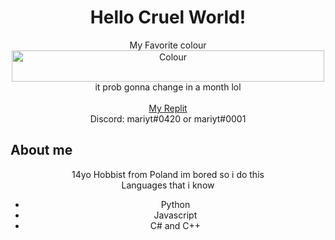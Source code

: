 <h1 align="center">Hello Cruel World!</h1>
 <p align="center">
    My Favorite colour<br/> 
    <img src="https://www.thecolorapi.com/id?format=svg&named=false&hex=fab743" alt="Colour" width="500px" height="50px"></img><br/>
    it prob gonna change in a month lol <br/><br/>
    <a href="https://replit.com/@M2rsho">My Replit</a> <br/>
    Discord: mariyt#0420 or mariyt#0001 <br/>
 </p>
  <h2>About me</h2>
  <div align="center">
  14yo Hobbist from Poland im bored so i do this <br/>
  Languages that i know <br/>
  <ul>
    <li>Python</li>
    <li>Javascript</li>
    <li>C# and C++</li>
  <ul/>
    </div>
